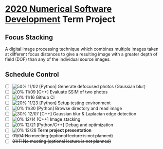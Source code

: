 # [2020 Numerical Software Development](https://github.com/yungyuc/nsd) Term Project


Focus Stacking
--------------

A digital image processing technique which combines multiple images taken at different focus distances to give a resulting image with a greater depth of field (DOF) than any of the individual source images.


Schedule Control
----------------

- [ ] ![50%](https://progress-bar.dev/50) 11/02 [Python] Generate defocused photos (Gaussian blur)
- [ ] ![ 0%](https://progress-bar.dev/0) 11/09 [C++] Evaluate SSIM of two photos
- [ ] ![ 0%](https://progress-bar.dev/0) 11/16 Github CI
- [ ] ![20%](https://progress-bar.dev/20) 11/23 [Python] Setup testing environment
- [ ] ![ 0%](https://progress-bar.dev/0) 11/30 [Python] Browse directory and read image
- [ ] ![30%](https://progress-bar.dev/30) 12/07 [C++] Gaussian blur & Laplacian edge detection
- [ ] ![ 0%](https://progress-bar.dev/0) 12/14 [C++] Image stacking
- [ ] ![ 0%](https://progress-bar.dev/0) 12/21 [Python/C++] Debug and optimization
- [ ] ![ 0%](https://progress-bar.dev/0) 12/28 **Term project presentation**
- [ ] ~~01/04 No meeting (optional lecture is not planned)~~
- [ ] ~~01/11 No meeting (optional lecture is not planned)~~
